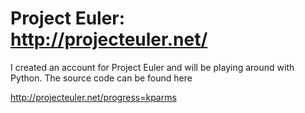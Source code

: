 Project Euler: http://projecteuler.net/
===========

I created an account for Project Euler and will be playing around with Python.  The source code can be found here

http://projecteuler.net/progress=kparms
